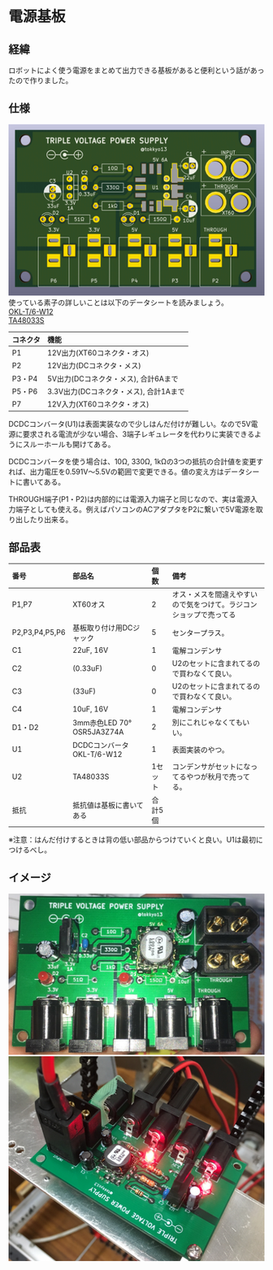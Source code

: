 # 電源基板
## 経緯
ロボットによく使う電源をまとめて出力できる基板があると便利という話があったので作りました。

## 仕様
![外観](img/3.PNG)
使っている素子の詳しいことは以下のデータシートを読みましょう。  
[OKL-T/6-W12](http://akizukidenshi.com/download/ds/murata/OKL_T6_W12.pdf)  
[TA48033S](http://akizukidenshi.com/download/ta48033s.pdf)

|コネクタ|機能|
|:-|:-|
|P1|12V出力(XT60コネクタ・オス)|
|P2|12V出力(DCコネクタ・メス)|
|P3・P4|5V出力(DCコネクタ・メス), 合計6Aまで|
|P5・P6|3.3V出力(DCコネクタ・メス), 合計1Aまで|
|P7|12V入力(XT60コネクタ・オス)|

DCDCコンバータ(U1)は表面実装なので少しはんだ付けが難しい。なので5V電源に要求される電流が少ない場合、3端子レギュレータを代わりに実装できるようにスルーホールも開けてある。

DCDCコンバータを使う場合は、10Ω, 330Ω, 1kΩの3つの抵抗の合計値を変更すれば、出力電圧を0.591V〜5.5Vの範囲で変更できる。値の変え方はデータシートに書いてある。

THROUGH端子(P1・P2)は内部的には電源入力端子と同じなので、実は電源入力端子としても使える。例えばパソコンのACアダプタをP2に繋いで5V電源を取り出したり出来る。

## 部品表
|番号|部品名|個数|備考|
|:-|:-|:-|:-|
|P1,P7|XT60オス|2|オス・メスを間違えやすいので気をつけて。ラジコンショップで売ってる|
|P2,P3,P4,P5,P6|基板取り付け用DCジャック|5|センタープラス。|
|C1|22uF, 16V|1|電解コンデンサ|
|C2|(0.33uF)|0|U2のセットに含まれてるので買わなくて良い。|
|C3|(33uF)|0|U2のセットに含まれてるので買わなくて良い。|
|C4|10uF, 16V|1|電解コンデンサ|
|D1・D2|3mm赤色LED 70° OSR5JA3Z74A|2|別にこれじゃなくてもいい。|
|U1|DCDCコンバータ OKL-T/6-W12|1|表面実装のやつ。|
|U2|TA48033S|1セット|コンデンサがセットになってるやつが秋月で売ってる。|
|抵抗|抵抗値は基板に書いてある|合計5個||

※注意：はんだ付けするときは背の低い部品からつけていくと良い。U1は最初につけるべし。

## イメージ
![image](img/1.JPG)
![image](img/2.JPG)
